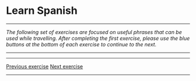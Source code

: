 <h1>Learn Spanish</h1>

<hr>

<p><i>The following set of exercises are focused on useful phrases that can be used while travelling. After completing the first exercise, please use the blue buttons at the bottom of each exercise to continue to the next.</i>
  </p>
  
<hr>

<hr>

<p>
  <a href="learnspanish2.html" class="btnflt-r">Previous exercise</a>
  <a href="learnspanish4.html" class="btnflt-r">Next exercise</a>
  </p>
  <div style="clear:both;"> </div>

<hr>
